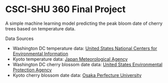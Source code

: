 # CSCI-SHU 360 Final Project

A simple machine learning model predicting the peak bloom date of cherry trees based on temperature data.

Data Sources
- Washington DC temperature data: [United States National Centers for Environmental Information](https://www.ncdc.noaa.gov/cdo-web/)
- Kyoto temperature data: [Japan Meteorological Agency](https://www.data.jma.go.jp/gmd/risk/obsdl/index.php)
- Washington DC cherry blossom date data: [United States Environmental Protection Agency](https://www.epa.gov/climate-indicators/cherry-blossoms)
- Kyoto cherry blossom date data: [Osaka Perfecture University](http://atmenv.envi.osakafu-u.ac.jp/aono/kyophenotemp4/)

